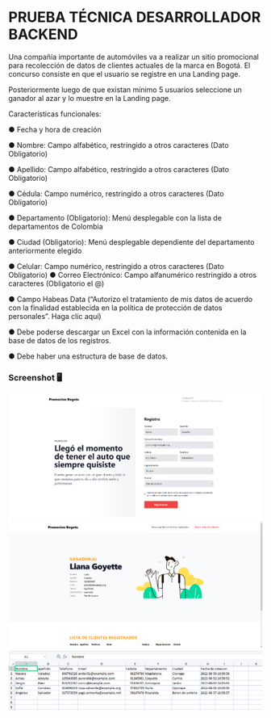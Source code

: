 # PRUEBA TÉCNICA DESARROLLADOR BACKEND

Una compañía importante de automóviles va a realizar un sitio promocional para
recolección de datos de clientes actuales de la marca en Bogotá. El concurso consiste
en que el usuario se registre en una Landing page.

Posteriormente luego de que existan mínimo 5 usuarios seleccione un ganador al azar
y lo muestre en la Landing page.

Características funcionales:

● Fecha y hora de creación

● Nombre: Campo alfabético, restringido a otros caracteres (Dato Obligatorio)

● Apellido: Campo alfabético, restringido a otros caracteres (Dato Obligatorio)

● Cédula: Campo numérico, restringido a otros caracteres (Dato Obligatorio)

● Departamento (Obligatorio): Menú desplegable con la lista de departamentos
de Colombia

● Ciudad (Obligatorio): Menú desplegable dependiente del departamento
anteriormente elegido

● Celular: Campo numérico, restringido a otros caracteres (Dato Obligatorio)
● Correo Electrónico: Campo alfanumérico restringido a otros caracteres
(Obligatorio el @)

● Campo Habeas Data (“Autorizo el tratamiento de mis datos de acuerdo con la
finalidad establecida en la política de protección de datos personales”. Haga clic
aquí)

● Debe poderse descargar un Excel con la información contenida en la base de
datos de los registros.

● Debe haber una estructura de base de datos.

### Screenshot 🖥️️
![screenshot-1](/public/screenshot/img-1.png)
![screenshot-1](/public/screenshot/img-2.png)
![screenshot-1](/public/screenshot/img-3.png)
